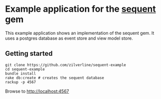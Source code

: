 # Example application for the [sequent](https://github.com/zilverline/sequent) gem

This example application shows an implementation of the sequent gem. It uses a postgres database
as event store and view model store.

## Getting started

    git clone https://github.com/zilverline/sequent-example
    cd sequent-example
    bundle install
    rake db:create # creates the sequent database
    rackup -p 4567
    
Browse to [http://localhost:4567](http://localhost:4567)
